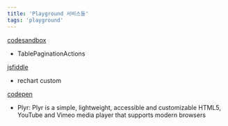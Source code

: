 ```yaml
---
title: 'Playground 서비스들'
tags: 'playground'
---
```


[codesandbox](https://codesandbox.io/dashboard/home)

-   TablePaginationActions

[jsfiddle](https://jsfiddle.net/user/fiddles/all/)

-   rechart custom

[codepen](https://codepen.io/dashboard/)

-   Plyr: Plyr is a simple, lightweight, accessible and customizable HTML5, YouTube and Vimeo media player that supports modern browsers
